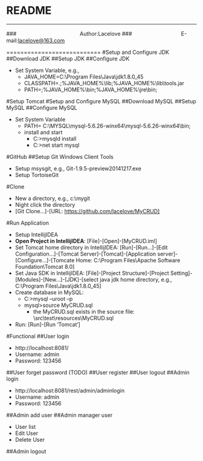 README
===========================


****
###　　　　　　　　　　　　Author:Lacelove
###　　　　　　　　　 E-mail:lacelove@163.com


===========================
#Setup and Configure JDK
##Download JDK
##Setup JDK
##Configure JDK
* Set System Variable, e.g.,
   * JAVA_HOME=C:\Program Files\Java\jdk1.8.0_45
   * CLASSPATH=.;%JAVA_HOME%\lib;%JAVA_HOME%\lib\tools.jar
   * PATH=;%JAVA_HOME%\bin;%JAVA_HOME%\jre\bin;

#Setup Tomcat
#Setup and Configure MySQL
##Download MySQL
##Setup MySQL
##Configure MySQL
* Set System Variable
  * PATH= C:\MYSQL\mysql-5.6.26-winx64\mysql-5.6.26-winx64\bin;
  * install and start
    * C:\>mysqld install
    * C:\>net start mysql

#GitHub
##Setup Git Windows Client Tools
* Setup msysgit, e.g., Git-1.9.5-preview20141217.exe
* Setup TortoiseGit

#Clone
* New a directory, e.g., c:\mygit
* Night click the directory
* [Git Clone…]-[URL: https://github.com/lacelove/MyCRUD]

#Run Application
* Setup IntellijIDEA
* **Open Project in IntellijIDEA**: [File]-[Open]-[MyCRUD.iml]
* Set Tomcat home directory in IntellijIDEA: [Run]-[Run…]-[Edit Configuration…]-[Tomcat Server]-[Tomcat]-[Application server]-[Configure…]-[Tomcate Home: C:\Program Files\Apache Software Foundation\Tomcat 8.0]
* Set Java SDK in IntellijIDEA: [File]-[Project Structure]-[Project Setting]-[Modules]-[New…]-[JDK]-[select java jdk home directory, e.g., C:\Program Files\Java\jdk1.8.0_45]
* Create database in MySQL:
  * C:\>mysql –uroot –p
  * mysql>source MyCRUD.sql 
    * the MyCRUD.sql exists in the source file: \src\test\resources\MyCRUD.sql
* Run: [Run]-[Run ‘Tomcat’]

#Functional
##User login
* http://localhost:8081/
* Username: admin
* Password: 123456

##User forget password (TODO)
##User register
##User logout
##Admin login
* http://localhost:8081/rest/admin/adminlogin
* Username: admin
* Password: 123456

##Admin add user
##Admin manager user
* User list
* Edit User
* Delete User

##Admin logout

